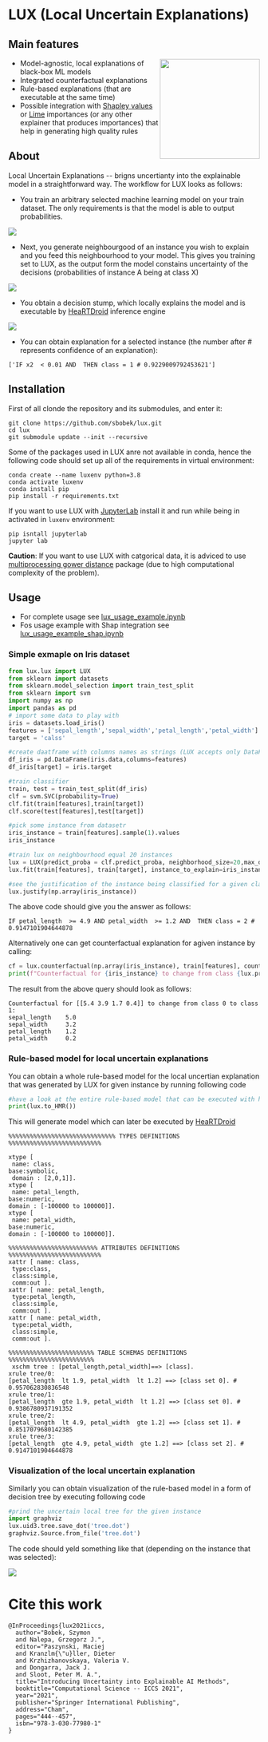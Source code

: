 # LUX (Local Uncertain Explanations)
## Main features
  <img align="right"  src="./pix/lux-logo.png" width="200">
  
  * Model-agnostic, local explanations of black-box ML models
  * Integrated counterfactual explanations
  * Rule-based explanations (that are executable at the same time)
  * Possible integration with [Shapley values](https://shap.readthedocs.io/en/latest/) or [Lime](https://github.com/marcotcr/lime) importances (or any other explainer that produces importances) that help in generating high quality rules
  
## About
Local Uncertain Explanations -- brigns uncertianty into the explainable model in a straightforward way.
The workflow for LUX looks as follows:
  - You train an arbitrary selected machine learning model on your train dataset. The only requirements is that the model is able to output probabilities.
  
  ![](./decbound-point.png)
  - Next, you generate neighbourgood of an instance you wish to explain and you feed this neighbourhood to your model. This gives you training set to LUX, as the output form the model constains uncertainty of the decisions (probabilities of instance A being at class X)
  
  ![](./neighbourhood.png)
  - You obtain a decision stump, which locally explains the model and is executable by [HeaRTDroid](https://heartdroid.re) inference engine
  
  ![](./hmrp.png)
  - You can obtain explanation for a selected instance (the number after # represents confidence of an explanation):
  ```
  ['IF x2  < 0.01 AND  THEN class = 1 # 0.9229009792453621']
  ```

## Installation

First of all  clonde the repository and its submodules, and enter it:
```
git clone https://github.com/sbobek/lux.git
cd lux
git submodule update --init --recursive
```
Some of the packages used in LUX anre not available in conda, hence the following code should set up all of the requirements in virtual environment:

```
conda create --name luxenv python=3.8
conda activate luxenv
conda install pip
pip install -r requirements.txt
```
If you want to use LUX with [JupyterLab](https://jupyter.org/) install it and run while being in activated in `luxenv` environment:

```
pip isntall jupyterlab
jupyter lab
```

**Caution**: If you want to use LUX with catgorical data, it is adviced to use [multiprocessing gower distance](https://github.com/sbobek/gower/tree/add-multiprocessing) package (due to high computational complexity of the problem). 

## Usage

  * For complete usage see [lux_usage_example.ipynb](lux_usage_example.ipynb)
  * Fos usage example with Shap integration see [lux_usage_example_shap.ipynb](lux_usage_example_shap.ipynb)

### Simple exmaple on Iris dataset

``` python
from lux.lux import LUX
from sklearn import datasets
from sklearn.model_selection import train_test_split
from sklearn import svm
import numpy as np
import pandas as pd
# import some data to play with
iris = datasets.load_iris()
features = ['sepal_length','sepal_width','petal_length','petal_width']
target = 'calss'

#create daatframe with columns names as strings (LUX accepts only DataFrames withj string columns names)
df_iris = pd.DataFrame(iris.data,columns=features)
df_iris[target] = iris.target

#train classifier
train, test = train_test_split(df_iris)
clf = svm.SVC(probability=True)
clf.fit(train[features],train[target])
clf.score(test[features],test[target])

#pick some instance from datasetr
iris_instance = train[features].sample(1).values
iris_instance

#train lux on neighbourhood equal 20 instances
lux = LUX(predict_proba = clf.predict_proba, neighborhood_size=20,max_depth=2,  node_size_limit = 1, grow_confidence_threshold = 0 )
lux.fit(train[features], train[target], instance_to_explain=iris_instance,class_names=[0,1,2])

#see the justification of the instance being classified for a given class
lux.justify(np.array(iris_instance))

```

The above code should give you the answer as follows:
```
IF petal_length  >= 4.9 AND petal_width  >= 1.2 AND  THEN class = 2 # 0.9147101904644878
```

Alternatively one can get counterfactual explanation for agiven instance by calling:

``` python
cf = lux.counterfactual(np.array(iris_instance), train[features], counterfactual_representative='nearest', topn=1)[0]
print(f"Counterfactual for {iris_instance} to change from class {lux.predict(np.array(iris_instance))[0]} to class {cf['prediction']}: \n{cf['counterfactual']}")
```
The result from the above query should look as follows:

```
Counterfactual for [[5.4 3.9 1.7 0.4]] to change from class 0 to class 1: 
sepal_length    5.0
sepal_width     3.2
petal_length    1.2
petal_width     0.2
```

### Rule-based model for local uncertain explanations
You can obtain a whole rule-based model for the local uncertian explanation that was generated by LUX for given instance by running following code

``` python
#have a look at the entire rule-based model that can be executed with https:://heartdroid.re
print(lux.to_HMR())
```

This will generate model which can later be executed by [HeaRTDroid](https://heartdroid.re)

```
%%%%%%%%%%%%%%%%%%%%%%%%%%%%%% TYPES DEFINITIONS %%%%%%%%%%%%%%%%%%%%%%%%%%

xtype [
 name: class, 
base:symbolic,
 domain : [2,0,1]].
xtype [
 name: petal_length, 
base:numeric,
domain : [-100000 to 100000]].
xtype [
 name: petal_width, 
base:numeric,
domain : [-100000 to 100000]].

%%%%%%%%%%%%%%%%%%%%%%%%% ATTRIBUTES DEFINITIONS %%%%%%%%%%%%%%%%%%%%%%%%%%
xattr [ name: class,
 type:class,
 class:simple,
 comm:out ].
xattr [ name: petal_length,
 type:petal_length,
 class:simple,
 comm:out ].
xattr [ name: petal_width,
 type:petal_width,
 class:simple,
 comm:out ].

%%%%%%%%%%%%%%%%%%%%%%%% TABLE SCHEMAS DEFINITIONS %%%%%%%%%%%%%%%%%%%%%%%%
 xschm tree : [petal_length,petal_width]==> [class].
xrule tree/0:
[petal_length  lt 1.9, petal_width  lt 1.2] ==> [class set 0]. # 0.957062830836548
xrule tree/1:
[petal_length  gte 1.9, petal_width  lt 1.2] ==> [class set 0]. # 0.9386780937191352
xrule tree/2:
[petal_length  lt 4.9, petal_width  gte 1.2] ==> [class set 1]. # 0.8517079680142385
xrule tree/3:
[petal_length  gte 4.9, petal_width  gte 1.2] ==> [class set 2]. # 0.9147101904644878
```
### Visualization of the local uncertain explanation
Similarly you can obtain visualization of the rule-based model in a form of decision tree by executing following code

``` python
#prind the uncertain local tree for the given instance
import graphviz
lux.uid3.tree.save_dot('tree.dot')
graphviz.Source.from_file('tree.dot')
```

The code should yeld something like that (depending on the instance that was selected):

![](./utree.png)

# Cite this work

```
@InProceedings{lux2021iccs,
  author="Bobek, Szymon
  and Nalepa, Grzegorz J.",
  editor="Paszynski, Maciej
  and Kranzlm{\"u}ller, Dieter
  and Krzhizhanovskaya, Valeria V.
  and Dongarra, Jack J.
  and Sloot, Peter M. A.",
  title="Introducing Uncertainty into Explainable AI Methods",
  booktitle="Computational Science -- ICCS 2021",
  year="2021",
  publisher="Springer International Publishing",
  address="Cham",
  pages="444--457",
  isbn="978-3-030-77980-1"
}
